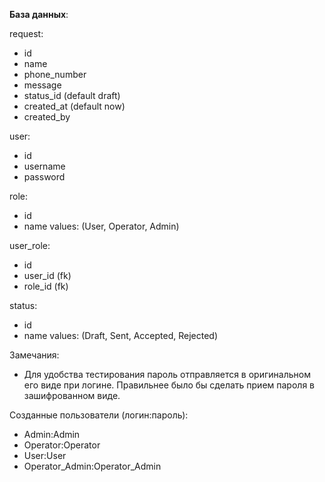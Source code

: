 **База данных**:

request:
- id
- name
- phone_number
- message
- status_id (default draft)
- created_at (default now)
- created_by

user:
- id
- username
- password

role:
- id
- name
  values: (User, Operator, Admin)

user_role:
- id
- user_id (fk)
- role_id (fk)

status:
- id
- name
  values: (Draft, Sent, Accepted, Rejected)


Замечания:
- Для удобства тестирования пароль отправляется в оригинальном его виде при логине. Правильнее было бы сделать прием пароля в зашифрованном виде.

Созданные пользователи (логин:пароль):
- Admin:Admin
- Operator:Operator
- User:User
- Operator_Admin:Operator_Admin